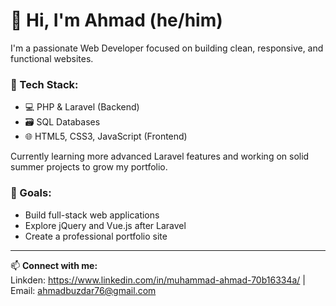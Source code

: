 # 👋 Hi, I'm Ahmad (he/him)

I'm a passionate Web Developer focused on building clean, responsive, and functional websites.

### 🧠 Tech Stack:
- 💻 PHP & Laravel (Backend)
- 🗃️ SQL Databases
- 🌐 HTML5, CSS3, JavaScript (Frontend)

Currently learning more advanced Laravel features and working on solid summer projects to grow my portfolio.  

### 🚀 Goals:
- Build full-stack web applications
- Explore jQuery and Vue.js after Laravel
- Create a professional portfolio site

---

📫 **Connect with me:**  
Linkden: https://www.linkedin.com/in/muhammad-ahmad-70b16334a/ | 
Email: ahmadbuzdar76@gmail.com
